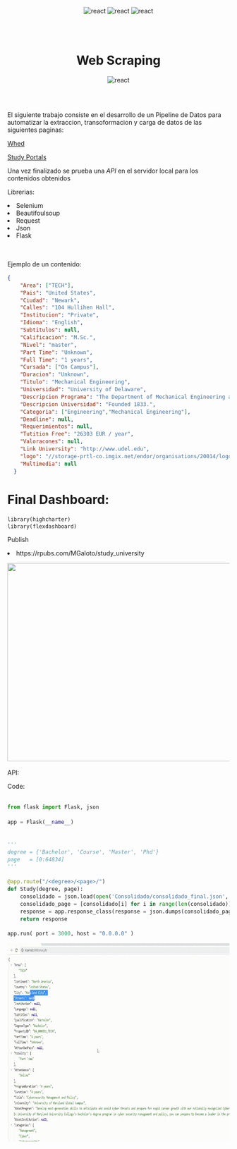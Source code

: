 <p align="center">
<img src="https://upload.wikimedia.org/wikipedia/commons/thumb/c/c3/Python-logo-notext.svg/200px-Python-logo-notext.svg.png" alt="react" width="50" height="50" />
<img src="https://upload.wikimedia.org/wikipedia/commons/d/d5/Selenium_Logo.png" alt="react" width="50" height="50" />
<img src="https://www.logolynx.com/images/logolynx/7e/7eda91c86c15bb2ed539da59e8983587.jpeg" alt="react" width="50" height="50" />
</p>

<br>
</br>



<h1 align="center">Web Scraping</h1>


<p align="center">
<img src="https://www.grazitti.com/wp-content/uploads/2019/08/ETL_Bannera.gif" alt="react" width="700" height="340" />
</p>



<br>
</br>

El siguiente trabajo consiste en el desarrollo de un Pipeline de Datos para automatizar la extraccion, transoformacion y carga de datos de las siguientes paginas:

[Whed](https://whed.net/results_institutions.php)

[Study Portals](https://studyportals.com/)

Una vez finalizado se prueba una *API* en el servidor local para los contenidos obtenidos


Librerias:

<ui>
<li>
Selenium
</li>
<li>
Beautifoulsoup
</li>
<li>
Request
</li>
<li>
Json
</li>
<li>
Flask
</li>
</ui>

<br>
</br>

Ejemplo de un contenido:

```json
{
    "Area": ["TECH"],
    "Pais": "United States",
    "Ciudad": "Newark",
    "Calles": "104 Hullihen Hall",
    "Institucion": "Private",
    "Idioma": "English",
    "Subtitulos": null,
    "Calificacion": "M.Sc.",
    "Nivel": "master",
    "Part Time": "Unknown",
    "Full Time": "1 years",
    "Cursada": ["On Campus"],
    "Duracion": "Unknown",
    "Titulo": "Mechanical Engineering",
    "Universidad": "University of Delaware",
    "Descripcion Programa": "The Department of Mechanical Engineering at the University of Delaware offers graduate programs leading to the degrees of Master of Science in Mechanical Engineering (MSME) and Doctor of Philosophy (PhD) in mechanical engineering. ",
    "Descripcion Universidad": "Founded 1833.",
    "Categoria": ["Engineering","Mechanical Engineering"],
    "Deadline": null,
    "Requerimientos": null,
    "Tutition Free": "26303 EUR / year",
    "Valoracones": null,
    "Link University": "http://www.udel.edu",
    "logo": "//storage-prtl-co.imgix.net/endor/organisations/20014/logos/1607075563_bath-logo.png",
    "Multimedia": null
  }

```

# Final Dashboard:

```{r}
library(highcharter)
library(flexdashboard)
```

Publish

<ui>

<li>
https://rpubs.com/MGaloto/study_university
</li>
  

</ui>

<p align="center">
  <img 
    width="650"
    height="450"
    src="Img/dash.gif"
  >
</p>



API:

Code:

```python

from flask import Flask, json 

app = Flask(__name__)


'''
degree = {'Bachelor', 'Course', 'Master', 'Phd'}
page   = [0:64834]
'''

@app.route("/<degree>/<page>/")
def Study(degree, page):
    consolidado = json.load(open('Consolidado/consolidado_final.json', encoding='utf-8'))
    consolidado_page = [consolidado[i] for i in range(len(consolidado)) if consolidado[i]['DegreeType'] == str(degree)][int(page)]
    response = app.response_class(response = json.dumps(consolidado_page), status = 200, mimetype = "application/json")
    return response

app.run( port = 3000, host = "0.0.0.0" )

```

<p align="center">
  <img 
    width="650"
    height="450"
    src="Img/api.gif"
  >
</p>